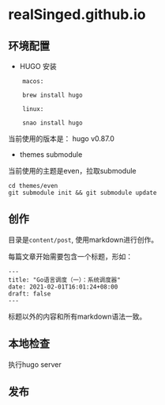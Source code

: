 # realSinged.github.io

## 环境配置

* HUGO 安装


```
    macos:

    brew install hugo

    linux:

    snao install hugo
```

当前使用的版本是： hugo v0.87.0


* themes submodule

当前使用的主题是even，拉取submodule

```
cd themes/even
git submodule init && git submodule update  
```

## 创作

目录是`content/post`, 使用markdown进行创作。

每篇文章开始需要包含一个标题，形如：

```
---
title: "Go语言调度（一）：系统调度器"
date: 2021-02-01T16:01:24+08:00
draft: false
---
```

标题以外的内容和所有markdown语法一致。

## 本地检查

执行hugo server 
## 发布
